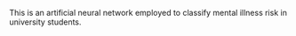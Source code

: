 This is an artificial neural network employed to classify mental illness risk in university students.
